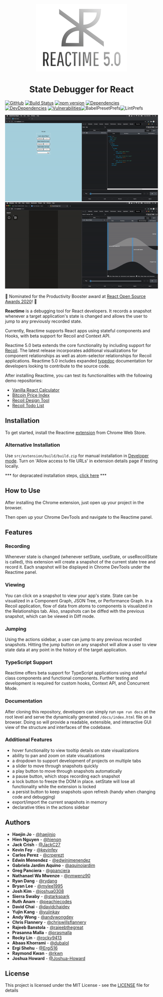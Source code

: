 <p align="center">
  <img src ="./assets/readme-logo-300.png" width="300"/>
</p>

<h1 align="center"><b>State Debugger for React</b></h1>

[![GitHub](https://img.shields.io/github/license/oslabs-beta/reactime)](https://github.com/oslabs-beta/reactime) [![Build Status](https://travis-ci.com/oslabs-beta/reactime.svg?branch=master)](https://travis-ci.com/oslabs-beta/reactime) [![npm version](https://badge.fury.io/js/reactime.svg)](http://badge.fury.io/js/reactime) [![Dependencies](https://david-dm.org/oslabs-beta/reactime.svg)](https://david-dm.org/oslabs-beta/reactime#info=dependencies) [![DevDependencies](https://david-dm.org/oslabs-beta/reactime/dev-status.svg)](https://david-dm.org/oslabs-beta/reactime?type=dev) [![Vulnerabilities](https://snyk.io/test/github/oslabs-beta/reactime/badge.svg)](https://snyk.io/test/github/oslabs-beta/reactime)![BabelPresetPrefs](https://img.shields.io/badge/babel%20preset-airbnb-ff69b4)![LintPrefs](https://img.shields.io/badge/linted%20with-eslint-blueviolet)

<p align="center">
<img src="./assets/hooks-demo.gif" />
<img src="./assets/recoil-demo.gif" />
</p>

👑   Nominated for the Productivity Booster award at [React Open Source Awards 2020](https://osawards.com/react/)! 👑  


<b>Reactime</b> is a debugging tool for React developers. It records a snapshot whenever a target application's state is changed and allows the user to jump to any previously recorded state.

Currently, Reactime supports React apps using stateful components and Hooks, with beta support for Recoil and Context API.

Reactime 5.0 beta extends the core functionality by including support for [Recoil](https://recoiljs.org/). The latest release incorporates additional visualizations for component relationships as well as atom-selector relationships for Recoil applications. Reactime 5.0 includes expanded [typedoc](https://typedoc.org/api/) documentation for developers looking to contribute to the source code. 

After installing Reactime, you can test its functionalities with the following demo repositories:

- [Vanilla React Calculator](https://joshua0308.github.io/calculator/)
- [Bitcoin Price Index](http://reactime-demo2.us-east-1.elasticbeanstalk.com)
- [Recoil Design Tool](https://github.com/jacques-blom/recoil-design-tool)
- [Recoil Todo List](https://github.com/kevinfey/recoilTest)

## <b>Installation</b>

To get started, install the Reactime [extension](https://chrome.google.com/webstore/detail/reactime/cgibknllccemdnfhfpmjhffpjfeidjga) from Chrome Web Store. 

### Alternative Installation
Use `src/extension/build/build.zip` for manual installation in [Developer mode](https://developer.chrome.com/extensions/faq#faq-dev-01). Turn on 'Allow access to file URLs' in extension details page if testing locally.

*** for depracated installation steps, [click here](https://github.com/open-source-labs/reactime/blob/master/readme-OldVersion.md) ***

## <b>How to Use</b>

After installing the Chrome extension, just open up your project in the browser.

Then open up your Chrome DevTools and navigate to the Reactime panel.

## <b>Features</b>

### Recording

Whenever state is changed (whenever setState, useState, or useRecoilState is called), this extension will create a snapshot of the current state tree and record it. Each snapshot will be displayed in Chrome DevTools under the Reactime panel.

### Viewing

You can click on a snapshot to view your app's state. State can be visualized in a Component Graph, JSON Tree, or Performance Graph. In a Recoil application, flow of data from atoms to components is visualized in the Relationships tab. Also, snapshots can be diffed with the previous snapshot, which can be viewed in Diff mode.

### Jumping

Using the actions sidebar, a user can jump to any previous recorded snapshots. Hitting the jump button on any snapshot will allow a user to view state data at any point in the history of the target application.

### TypeScript Support

Reactime offers beta support for TypeScript applications using stateful class components and functional components.  Further testing and development is required for custom hooks, Context API, and Concurrent Mode.

### Documentation

After cloning this repository, developers can simply run `npm run docs` at the root level and serve the dynamically generated `/docs/index.html` file on a browser. Doing so will provide a readable, extensible, and interactive GUI view of the structure and interfaces of the codebase.

### Additional Features

- hover functionality to view tooltip details on state visualizations
- ability to pan and zoom on state visualizations
- a dropdown to support development of projects on multiple tabs
- a slider to move through snapshots quickly
- a play button to move through snapshots automatically
- a pause button, which stops recording each snapshot
- a lock button to freeze the DOM in place. setState will lose all functionality while the extension is locked
- a persist button to keep snapshots upon refresh (handy when changing code and debugging)
- export/import the current snapshots in memory
- declarative titles in the actions sidebar

## <b>Authors</b>
- **Haejin Jo** - [@haejinjo](https://github.com/haejinjo)
- **Hien Nguyen** - [@hienqn](https://github.com/hienqn)
- **Jack Crish** - [@JackC27](https://github.com/JackC27)
- **Kevin Fey** - [@kevinfey](https://github.com/kevinfey)
- **Carlos Perez** - [@crperezt](https://github.com/crperezt)
- **Edwin Menendez** - [@edwinjmenendez](https://github.com/edwinjmenendez)
- **Gabriela Jardim Aquino** - [@aquinojardim](https://github.com/aquinojardim)
- **Greg Panciera** - [@gpanciera](https://github.com/gpanciera)
- **Nathanael Wa Mwenze** - [@nmwenz90](https://github.com/nmwenz90)
- **Ryan Dang** - [@rydang](https://github.com/rydang)
- **Bryan Lee** - [@mylee1995](https://github.com/mylee1995)
- **Josh Kim** - [@joshua0308](https://github.com/joshua0308)
- **Sierra Swaby** - [@starkspark](https://github.com/starkspark)
- **Ruth Anam** - [@peachiecodes](https://github.com/peachiecodes)
- **David Chai** - [@davidchaidev](https://github.com/davidchai717)
- **Yujin Kang** - [@yujinkay](https://github.com/yujinkay)
- **Andy Wong** - [@andywongdev](https://github.com/andywongdev)
- **Chris Flannery** - [@chriswillsflannery](https://github.com/chriswillsflannery)
- **Rajeeb Banstola** - [@rajeebthegreat](https://github.com/rajeebthegreat)
- **Prasanna Malla** - [@prasmalla](https://github.com/prasmalla)
- **Rocky Lin** - [@rocky9413](https://github.com/rocky9413)
- **Abaas Khorrami** - [@dubalol](https://github.com/dubalol)
- **Ergi Shehu** - [@Ergi516](https://github.com/ergi516)
- **Raymond Kwan** - [@rkwn](https://github.com/rkwn)
- **Joshua Howard** - [@Joshua-Howard](https://github.com/joshua-howard)

## <b>License </b>

This project is licensed under the MIT License - see the [LICENSE](LICENSE) file for details

